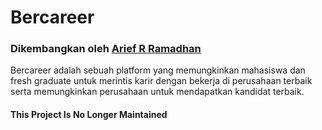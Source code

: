 # Bercareer
### Dikembangkan oleh [Arief R Ramadhan](https://ariefrizkyr.com)

Bercareer adalah sebuah platform yang memungkinkan mahasiswa dan fresh graduate untuk merintis karir 
dengan bekerja di perusahaan terbaik serta memungkinkan perusahaan untuk
mendapatkan kandidat terbaik.

#### This Project Is No Longer Maintained

